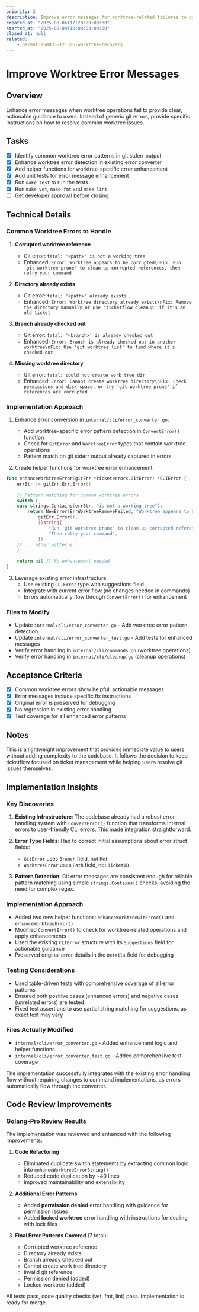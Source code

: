 ```yaml
---
priority: 2
description: Improve error messages for worktree-related failures to guide users to solutions
created_at: "2025-08-06T17:28:29+09:00"
started_at: "2025-08-09T10:08:03+09:00"
closed_at: null
related:
    - parent:250803-121506-worktree-recovery
---
```


# Improve Worktree Error Messages

## Overview
Enhance error messages when worktree operations fail to provide clear, actionable guidance to users. Instead of generic git errors, provide specific instructions on how to resolve common worktree issues.

## Tasks
- [x] Identify common worktree error patterns in git stderr output
- [x] Enhance worktree error detection in existing error converter
- [x] Add helper functions for worktree-specific error enhancement
- [x] Add unit tests for error message enhancement
- [x] Run `make test` to run the tests
- [x] Run `make vet`, `make fmt` and `make lint`
- [ ] Get developer approval before closing

## Technical Details

### Common Worktree Errors to Handle

1. **Corrupted worktree reference**
   - Git error: `fatal: '<path>' is not a working tree`
   - Enhanced: `Error: Worktree appears to be corrupted\nFix: Run 'git worktree prune' to clean up corrupted references, then retry your command`

2. **Directory already exists**
   - Git error: `fatal: '<path>' already exists`
   - Enhanced: `Error: Worktree directory already exists\nFix: Remove the directory manually or use 'ticketflow cleanup' if it's an old ticket`

3. **Branch already checked out**
   - Git error: `fatal: '<branch>' is already checked out`
   - Enhanced: `Error: Branch is already checked out in another worktree\nFix: Use 'git worktree list' to find where it's checked out`

4. **Missing worktree directory**
   - Git error: `fatal: could not create work tree dir`
   - Enhanced: `Error: Cannot create worktree directory\nFix: Check permissions and disk space, or try 'git worktree prune' if references are corrupted`

### Implementation Approach

1. Enhance error conversion in `internal/cli/error_converter.go`:
   - Add worktree-specific error pattern detection in `ConvertError()` function
   - Check for `GitError` and `WorktreeError` types that contain worktree operations
   - Pattern match on git stderr output already captured in errors

2. Create helper functions for worktree error enhancement:
```go
func enhanceWorktreeError(gitErr *ticketerrors.GitError) *CLIError {
    errStr := gitErr.Err.Error()
    
    // Pattern matching for common worktree errors
    switch {
    case strings.Contains(errStr, "is not a working tree"):
        return NewError(ErrWorktreeRemoveFailed, "Worktree appears to be corrupted",
            gitErr.Error(),
            []string{
                "Run 'git worktree prune' to clean up corrupted references",
                "Then retry your command",
            })
    // ... other patterns
    }
    
    return nil // No enhancement needed
}
```

3. Leverage existing error infrastructure:
   - Use existing `CLIError` type with suggestions field
   - Integrate with current error flow (no changes needed in commands)
   - Errors automatically flow through `ConvertError()` for enhancement

### Files to Modify
- Update `internal/cli/error_converter.go` - Add worktree error pattern detection
- Update `internal/cli/error_converter_test.go` - Add tests for enhanced messages
- Verify error handling in `internal/cli/commands.go` (worktree operations)
- Verify error handling in `internal/cli/cleanup.go` (cleanup operations)

## Acceptance Criteria
- [x] Common worktree errors show helpful, actionable messages
- [x] Error messages include specific fix instructions
- [x] Original error is preserved for debugging
- [x] No regression in existing error handling
- [x] Test coverage for all enhanced error patterns

## Notes
This is a lightweight improvement that provides immediate value to users without adding complexity to the codebase. It follows the decision to keep ticketflow focused on ticket management while helping users resolve git issues themselves.

## Implementation Insights

### Key Discoveries
1. **Existing Infrastructure**: The codebase already had a robust error handling system with `ConvertError()` function that transforms internal errors to user-friendly CLI errors. This made integration straightforward.

2. **Error Type Fields**: Had to correct initial assumptions about error struct fields:
   - `GitError` uses `Branch` field, not `Ref`
   - `WorktreeError` uses `Path` field, not `TicketID`

3. **Pattern Detection**: Git error messages are consistent enough for reliable pattern matching using simple `strings.Contains()` checks, avoiding the need for complex regex.

### Implementation Approach
- Added two new helper functions: `enhanceWorktreeGitError()` and `enhanceWorktreeError()`
- Modified `ConvertError()` to check for worktree-related operations and apply enhancements
- Used the existing `CLIError` structure with its `Suggestions` field for actionable guidance
- Preserved original error details in the `Details` field for debugging

### Testing Considerations
- Used table-driven tests with comprehensive coverage of all error patterns
- Ensured both positive cases (enhanced errors) and negative cases (unrelated errors) are tested
- Fixed test assertions to use partial string matching for suggestions, as exact text may vary

### Files Actually Modified
- `internal/cli/error_converter.go` - Added enhancement logic and helper functions
- `internal/cli/error_converter_test.go` - Added comprehensive test coverage

The implementation successfully integrates with the existing error handling flow without requiring changes to command implementations, as errors automatically flow through the converter.

## Code Review Improvements

### Golang-Pro Review Results
The implementation was reviewed and enhanced with the following improvements:

1. **Code Refactoring**
   - Eliminated duplicate switch statements by extracting common logic into `enhanceWorktreeErrorString()` 
   - Reduced code duplication by ~40 lines
   - Improved maintainability and extensibility

2. **Additional Error Patterns**
   - Added **permission denied** error handling with guidance for permission issues
   - Added **locked worktree** error handling with instructions for dealing with lock files
   
3. **Final Error Patterns Covered** (7 total):
   - Corrupted worktree reference
   - Directory already exists
   - Branch already checked out  
   - Cannot create work tree directory
   - Invalid git reference
   - Permission denied (added)
   - Locked worktree (added)

All tests pass, code quality checks (vet, fmt, lint) pass. Implementation is ready for merge.